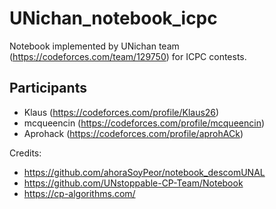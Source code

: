 # UNichan_notebook_icpc
Notebook implemented by UNichan team (https://codeforces.com/team/129750) for ICPC contests.

## Participants
- Klaus (https://codeforces.com/profile/Klaus26)
- mcqueencin (https://codeforces.com/profile/mcqueencin)
- Aprohack (https://codeforces.com/profile/aprohACk)


Credits: 
* https://github.com/ahoraSoyPeor/notebook_descomUNAL
* https://github.com/UNstoppable-CP-Team/Notebook
* https://cp-algorithms.com/
